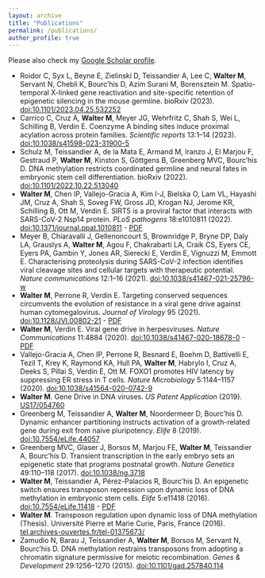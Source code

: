 ```yaml
---
layout: archive
title: "Publications"
permalink: /publications/
author_profile: true
---
```


Please also check my [Google Scholar profile](https://scholar.google.com/citations?user=bhVXNy0AAAAJ&hl=en).
* Roidor C, Syx L, Beyne E, Zielinski D, Teissandier A, Lee C, **Walter M**, Servant N, Chebli K, Bourc’his D, Azim Surani M, Borensztein M. Spatio-temporal X-linked gene reactivation and site-specific retention of epigenetic silencing in the mouse germline. bioRxiv (2023). [doi:10.1101/2023.04.25.532252](https://www.biorxiv.org/content/10.1101/2023.04.25.532252v1.abstract)
* Carrico C, Cruz A, **Walter M**, Meyer JG, Wehrfritz C, Shah S, Wei L, Schilling B, Verdin E. Coenzyme A binding sites induce proximal acylation across protein families. *Scientific reports* 13:1–14 (2023). [doi:10.1038/s41598-023-31900-5](https://www.nature.com/articles/s41598-023-31900-5)
* Schulz M, Teissandier A, de la Mata E, Armand M, Iranzo J, El Marjou F, Gestraud P, **Walter M**, Kinston S, Göttgens B, Greenberg MVC, Bourc’his D. DNA methylation restricts coordinated germline and neural fates in embryonic stem cell differentiation. bioRxiv (2022). [doi:10.1101/2022.10.22.513040](https://www.biorxiv.org/content/10.1101/2022.10.22.513040v1)
* **Walter M**, Chen IP, Vallejo-Gracia A, Kim I-J, Bielska O, Lam VL, Hayashi JM, Cruz A, Shah S, Soveg FW, Gross JD, Krogan NJ, Jerome KR, Schilling B, Ott M, Verdin E. SIRT5 is a proviral factor that interacts with SARS-CoV-2 Nsp14 protein. *PLoS pathogens* 18:e1010811 (2022). [doi:10.1371/journal.ppat.1010811](https://journals.plos.org/plospathogens/article?id=10.1371/journal.ppat.1010811) - [PDF](http://mariuswalter.github.io/files/2022_PlosPath_Walter.pdf)
* Meyer B, Chiaravalli J, Gellenoncourt S, Brownridge P, Bryne DP, Daly LA, Grauslys A, **Walter M**, Agou F, Chakrabarti LA, Craik CS, Eyers CE, Eyers PA, Gambin Y, Jones AR, Sierecki E, Verdin E, Vignuzzi M, Emmott E. Characterising proteolysis during SARS-CoV-2 infection identifies viral cleavage sites and cellular targets with therapeutic potential. *Nature communications* 12:1–16 (2021). [doi:10.1038/s41467-021-25796-w](https://www.nature.com/articles/s41467-021-25796-w)
* **Walter M**, Perrone R, Verdin E. Targeting conserved sequences circumvents the evolution of resistance in a viral gene drive against human cytomegalovirus. *Journal of Virology* 95 (2021). [doi:10.1128/JVI.00802-21](https://journals.asm.org/doi/full/10.1128/JVI.00802-21) - [PDF](http://mariuswalter.github.io/files/2021_JVI_Walter.pdf)
* **Walter M**, Verdin E. Viral gene drive in herpesviruses. *Nature Communications* 11:4884 (2020). [doi:10.1038/s41467-020-18678-0](https://www.nature.com/articles/s41467-020-18678-0) - [PDF](http://mariuswalter.github.io/files/2020_NatComm_Walter.pdf)
* Vallejo-Gracia A, Chen IP, Perrone R, Besnard E, Boehm D, Battivelli E, Tezil T, Krey K, Raymond KA, Hull PA, **Walter M**, Habrylo I, Cruz A, Deeks S, Pillai S, Verdin E, Ott M. FOXO1 promotes HIV latency by suppressing ER stress in T cells. *Nature Microbiology* 5:1144–1157 (2020). [doi:10.1038/s41564-020-0742-9](https://www.nature.com/articles/s41564-020-0742-9?proof=t)
* **Walter M**. Gene Drive in DNA viruses. *US Patent Application* (2019). [US17/054760](https://patents.google.com/patent/US20210222150A1/en)
* Greenberg M, Teissandier A, **Walter M**, Noordermeer D, Bourc’his D. Dynamic enhancer partitioning instructs activation of a growth-related gene during exit from naive pluripotency. *Elife* 8 (2019). [doi:10.7554/eLife.44057](https://elifesciences.org/articles/44057)
* Greenberg MVC, Glaser J, Borsos M, Marjou FE, **Walter M**, Teissandier A, Bourc’his D. Transient transcription in the early embryo sets an epigenetic state that programs postnatal growth. *Nature Genetics* 49:110–118 (2017). [doi:10.1038/ng.3718](https://www.nature.com/articles/ng.3718)
* **Walter M**, Teissandier A, Pérez-Palacios R, Bourc’his D. An epigenetic switch ensures transposon repression upon dynamic loss of DNA methylation in embryonic stem cells. *Elife* 5:e11418 (2016). [doi:10.7554/eLife.11418](https://elifesciences.org/articles/11418) - [PDF](http://mariuswalter.github.io/files/2016_Walter_eLife.pdf)
* **Walter M**. Transposon regulation upon dynamic loss of DNA methylation (Thesis). Université Pierre et Marie Curie, Paris, France (2016). [tel.archives-ouvertes.fr/tel-01375673/](http://tel.archives-ouvertes.fr/tel-01375673/)
* Zamudio N, Barau J, Teissandier A, **Walter M**, Borsos M, Servant N, Bourc’his D. DNA methylation restrains transposons from adopting a chromatin signature permissive for meiotic recombination. *Genes & Development* 29:1256–1270 (2015). [doi:10.1101/gad.257840.114](http://genesdev.cshlp.org/content/29/12/1256)
